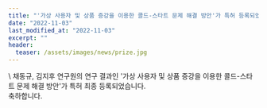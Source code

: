 ```yaml
---
title: "'가상 사용자 및 상품 증강을 이용한 콜드-스타트 문제 해결 방안'가 특허 등록되었습니다."
date: "2022-11-03"
last_modified_at: "2022-11-03"
excerpt: ""
header:
  teaser: /assets/images/news/prize.jpg
---
```

\\
채동규, 김지후 연구원의 연구 결과인 '가상 사용자 및 상품 증강을 이용한 콜드-스타트 문제 해결 방안'가 특허 최종 등록되었습니다.<br>축하합니다.